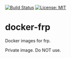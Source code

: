 [![Build Status](https://ci.quacker.org/api/badges/d/docker-frp/status.svg)](https://ci.quacker.org/d/docker-frp)
[![License: MIT](https://img.shields.io/badge/License-MIT-yellow.svg)](https://opensource.org/licenses/MIT)
# docker-frp
Docker images for frp.

Private image. Do NOT use.

